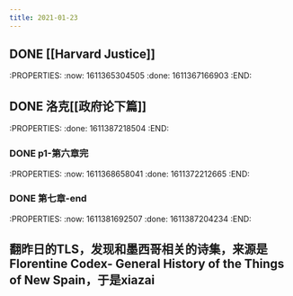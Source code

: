 ```yaml
---
title: 2021-01-23
---
```


## DONE [[Harvard Justice]]
:PROPERTIES:
:now: 1611365304505
:done: 1611367166903
:END:
## DONE 洛克[[政府论下篇]] 
:PROPERTIES:
:done: 1611387218504
:END:
### DONE  p1-第六章完
:PROPERTIES:
:now: 1611368658041
:done: 1611372212665
:END:
### DONE  第七章-end
:PROPERTIES:
:now: 1611381692507
:done: 1611387204234
:END:
###
## 翻昨日的TLS，发现和墨西哥相关的诗集，来源是Florentine Codex- General History of the Things of New Spain，于是xiazai
